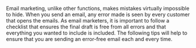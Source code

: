 Email marketing, unlike other functions, makes mistakes virtually impossible to hide.
When you send an email, any error made is seen by every customer that opens the emails.
As email marketers, it is important to follow a checklist that ensures the final draft is free from all errors and that
everything you wanted to include is included. The following tips will help to ensure that you are sending an error-free
email each and every time.